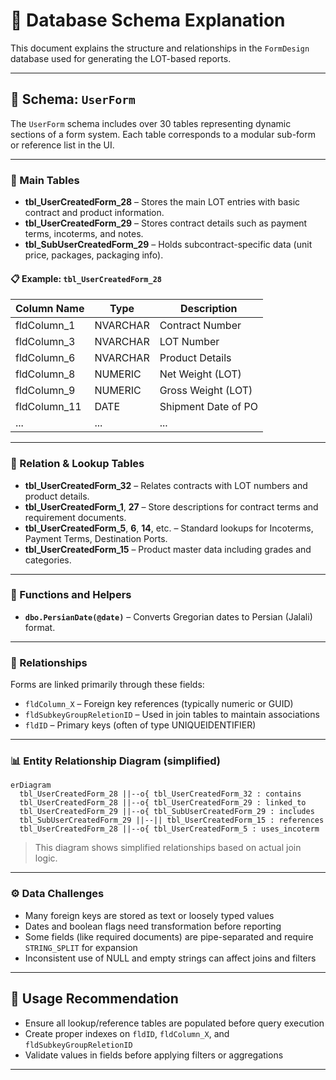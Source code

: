 # 📘 Database Schema Explanation

This document explains the structure and relationships in the `FormDesign` database used for generating the LOT-based reports.

---

## 🧱 Schema: `UserForm`

The `UserForm` schema includes over 30 tables representing dynamic sections of a form system. Each table corresponds to a modular sub-form or reference list in the UI.

---

### 🔑 Main Tables

- **tbl_UserCreatedForm_28** – Stores the main LOT entries with basic contract and product information.
- **tbl_UserCreatedForm_29** – Stores contract details such as payment terms, incoterms, and notes.
- **tbl_SubUserCreatedForm_29** – Holds subcontract-specific data (unit price, packages, packaging info).

#### 📋 Example: `tbl_UserCreatedForm_28` 

| Column Name     | Type        | Description                       |
|-----------------|-------------|-----------------------------------|
| fldColumn_1     | NVARCHAR     | Contract Number                   |
| fldColumn_3     | NVARCHAR     | LOT Number                        |
| fldColumn_6     | NVARCHAR     | Product Details                   |
| fldColumn_8     | NUMERIC      | Net Weight (LOT)                  |
| fldColumn_9     | NUMERIC      | Gross Weight (LOT)                |
| fldColumn_11    | DATE         | Shipment Date of PO               |
| ...             | ...          | ...                               |

---

### 📎 Relation & Lookup Tables

- **tbl_UserCreatedForm_32** – Relates contracts with LOT numbers and product details.
- **tbl_UserCreatedForm_1**, **27** – Store descriptions for contract terms and requirement documents.
- **tbl_UserCreatedForm_5**, **6**, **14**, etc. – Standard lookups for Incoterms, Payment Terms, Destination Ports.
- **tbl_UserCreatedForm_15** – Product master data including grades and categories.

---

### 🧮 Functions and Helpers

- **`dbo.PersianDate(@date)`** – Converts Gregorian dates to Persian (Jalali) format.

---

### 🔄 Relationships

Forms are linked primarily through these fields:

- `fldColumn_X` – Foreign key references (typically numeric or GUID)
- `fldSubkeyGroupReletionID` – Used in join tables to maintain associations
- `fldID` – Primary keys (often of type UNIQUEIDENTIFIER)

---

### 📊 Entity Relationship Diagram (simplified)

```mermaid
erDiagram
  tbl_UserCreatedForm_28 ||--o{ tbl_UserCreatedForm_32 : contains
  tbl_UserCreatedForm_28 ||--o{ tbl_UserCreatedForm_29 : linked_to
  tbl_UserCreatedForm_29 ||--o{ tbl_SubUserCreatedForm_29 : includes
  tbl_SubUserCreatedForm_29 ||--|| tbl_UserCreatedForm_15 : references
  tbl_UserCreatedForm_28 ||--o{ tbl_UserCreatedForm_5 : uses_incoterm
```

> This diagram shows simplified relationships based on actual join logic.

---

### ⚙️ Data Challenges

- Many foreign keys are stored as text or loosely typed values
- Dates and boolean flags need transformation before reporting
- Some fields (like required documents) are pipe-separated and require `STRING_SPLIT` for expansion
- Inconsistent use of NULL and empty strings can affect joins and filters

---

## 📑 Usage Recommendation

- Ensure all lookup/reference tables are populated before query execution
- Create proper indexes on `fldID`, `fldColumn_X`, and `fldSubkeyGroupReletionID`
- Validate values in fields before applying filters or aggregations

---
